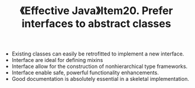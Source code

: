 ﻿---
title: 《Effective Java》Item20. Prefer interfaces to abstract classes
categories:
- 技术
tags:
- Java
- Efftive Java

---

- Existing classes can easily be retrofitted to implement a new interface.
- Interface are ideal for defining mixins
- Interface allow for the construction of nonhierarchical type frameworks.
- Interface enable safe, powerful functionality enhancements.
- Good documentation is absolutely essential in a skeletal implementation.






